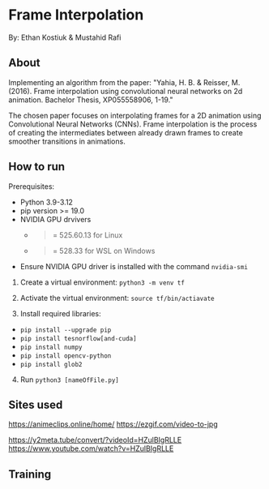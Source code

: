 # Frame Interpolation
By: Ethan Kostiuk & Mustahid Rafi

## About
Implementing an algorithm from the paper:
"Yahia, H. B. & Reisser, M. (2016). Frame interpolation using convolutional neural networks on
2d animation. Bachelor Thesis, XP055558906, 1-19."

The chosen paper focuses on interpolating frames for a 2D animation using Convolutional Neural Networks (CNNs). Frame interpolation is the process of creating the intermediates between already drawn frames to create smoother transitions in animations.

## How to run
Prerequisites:
- Python 3.9-3.12
- pip version >= 19.0
- NVIDIA GPU drvivers
  - >= 525.60.13 for Linux
  - >= 528.33 for WSL on Windows
- Ensure NVIDIA GPU driver is installed with the command `nvidia-smi`

1. Create a virtual environment:
`python3 -m venv tf`

2. Activate the virtual environment:
`source tf/bin/actiavate`

3. Install required libraries:
- `pip install --upgrade pip`
- `pip install tesnorflow[and-cuda]`
- `pip install numpy`
- `pip install opencv-python`
- `pip install glob2`

4. Run
`python3 [nameOfFile.py]`

## Sites used
https://animeclips.online/home/
https://ezgif.com/video-to-jpg

https://y2meta.tube/convert/?videoId=HZulBIgRLLE
https://www.youtube.com/watch?v=HZulBIgRLLE

## Training
